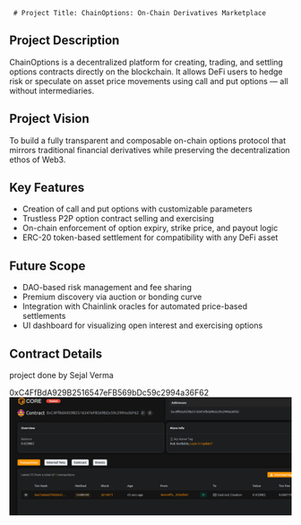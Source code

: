      # Project Title: ChainOptions: On-Chain Derivatives Marketplace

##  Project Description 

ChainOptions is a decentralized platform for creating, trading, and settling options contracts directly on the blockchain. It allows DeFi users to hedge risk or speculate on asset price movements using call and put options — all without intermediaries.

##  Project Vision

To build a fully transparent and composable on-chain options protocol that mirrors traditional financial derivatives while preserving the decentralization ethos of Web3.

##  Key Features

- Creation of call and put options with customizable parameters
- Trustless P2P option contract selling and exercising
- On-chain enforcement of option expiry, strike price, and payout logic
- ERC-20 token-based settlement for compatibility with any DeFi asset

## Future Scope

- DAO-based risk management and fee sharing
- Premium discovery via auction or bonding curve
- Integration with Chainlink oracles for automated price-based settlements
- UI dashboard for visualizing open interest and exercising options

##  Contract Details 
project done by Sejal Verma  

0xC4FfBdA929B2516547eFB569bDc59c2994a36F62
![alt text](image.png)